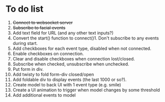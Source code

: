 # To do list
1. ~~Connect to websocket server~~
1. ~~Subscribe to facial events~~
1. Add text field for URL (and any other text inputs?)
1. Convert the start() function to connect()1. Don't subscribe to any events during start.
1. Add checkboxes for each event type, disabled when not connected.
1. Enable checkboxes on connection.
1. Clear and disable checkboxes when connection lost/closed.
1. Subscribe when checked, unsubscribe when unchecked.
1. Put form in div.
1. Add twisty to fold form-div closed/open
1. Add foldable div to display events (the last 1000 or so?).
1. Create model to back UI with 1 event type (e.g. smile)
1. Create a UI animation to trigger when model changes by some threshold
1. Add additional events to model